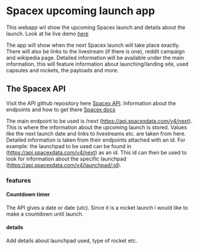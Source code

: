# Spacex upcoming launch app

This webapp wil show the upcoming Spacex launch and details about the launch. Look at he live demo [here](https://jimmydekroon.github.io/web-app-from-scratch-2021/src)

The app will show when the next Spacex launch will take place exactly. There will also be links to the livestream (if there is one), reddit campaign and wikipedia page. Detailed information will be available under the main information, this will feature information about launching/landing site, used capsules and rockets, the payloads and more.

## The Spacex API

Visit the API github repository here [Spacex API](https://github.com/r-spacex/SpaceX-API).
Information about the endpoints and how to get there [Spacex docs](https://github.com/r-spacex/SpaceX-API/blob/master/docs/v4/README.md)

The main endpoint to be used is /next (https://api.spacexdata.com/v4/next). This is where the information about the upcoming launch is stored. Values like the next launch date and links to livestreams etc. are taken from here. Detailed information is taken from their endpoints attached with an id. For example: the launchpad to be used can be found in (https://api.spacexdata.com/v4/next) as an id. This id can then be used to look for information about the specific launchpad (https://api.spacexdata.com/v4/launchpad/:id). 

### features

#### Countdown timer
The API gives a date or date (utc). Since it is a rocket launch i would like to make a countdown until launch.

#### details

Add details about launchpad used, type of rocket etc.


